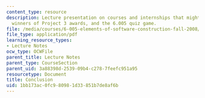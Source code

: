 ```yaml
---
content_type: resource
description: Lecture presentation on courses and internships that might follow 6.005,
  winners of Project 3 awards, and the 6.005 quiz game.
file: /media/courses/6-005-elements-of-software-construction-fall-2008/1bb173ac0fc980981d33851b7de8af6b_MIT6_005f08_lec23.pdf
file_type: application/pdf
learning_resource_types:
- Lecture Notes
ocw_type: OCWFile
parent_title: Lecture Notes
parent_type: CourseSection
parent_uid: 3a88398d-2539-09b4-c278-7feefc951a95
resourcetype: Document
title: Conclusion
uid: 1bb173ac-0fc9-8098-1d33-851b7de8af6b
---
```

